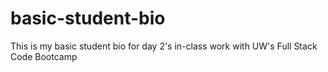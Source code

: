 # basic-student-bio
This is my basic student bio for day 2's in-class work with UW's Full Stack Code Bootcamp